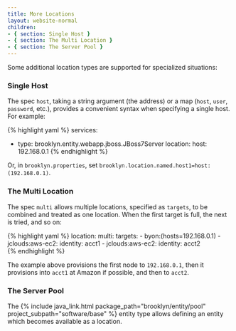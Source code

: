 ```yaml
---
title: More Locations
layout: website-normal
children:
- { section: Single Host }
- { section: The Multi Location }
- { section: The Server Pool }
---
```


Some additional location types are supported for specialized situations:

### Single Host

The spec `host`, taking a string argument (the address) or a map (`host`, `user`, `password`, etc.),
provides a convenient syntax when specifying a single host.
For example:

{% highlight yaml %}
services:
- type: brooklyn.entity.webapp.jboss.JBoss7Server 
  location:
    host: 192.168.0.1
{% endhighlight %}

Or, in `brooklyn.properties`, set `brooklyn.location.named.host1=host:(192.168.0.1)`.


### The Multi Location

The spec `multi` allows multiple locations, specified as `targets`,
to be combined and treated as one location.
When the first target is full, the next is tried, and so on:

{% highlight yaml %}
location:
  multi:
    targets:
    - byon:(hosts=192.168.0.1)
    - jclouds:aws-ec2:
      identity: acct1
    - jclouds:aws-ec2:
      identity: acct2      
{% endhighlight %}

The example above provisions the first node to `192.168.0.1`,
then it provisions into `acct1` at Amazon if possible,
and then to `acct2`.



### The Server Pool

The {% include java_link.html package_path="brooklyn/entity/pool" project_subpath="software/base" %}
entity type allows defining an entity which becomes available as a location.

